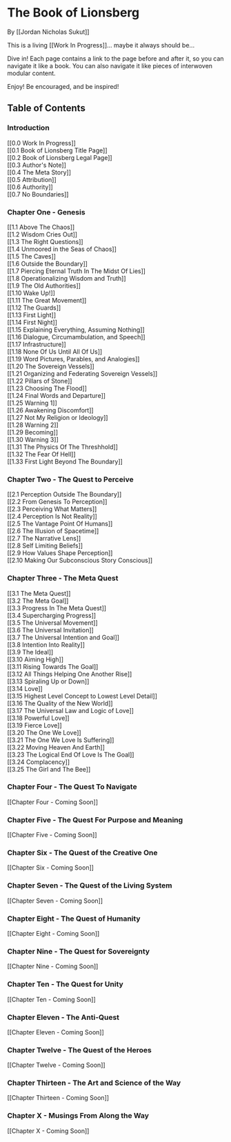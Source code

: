 # The Book of Lionsberg
By [[Jordan Nicholas Sukut]]  

This is a living [[Work In Progress]]... maybe it always should be... 

Dive in! Each page contains a link to the page before and after it, so you can navigate it like a book. You can also navigate it like pieces of interwoven modular content.

Enjoy! Be encouraged, and be inspired! 

## Table of Contents

### Introduction
[[0.0 Work In Progress]]  
[[0.1 Book of Lionsberg Title Page]]  
[[0.2 Book of Lionsberg Legal Page]]  
[[0.3 Author's Note]]  
[[0.4 The Meta Story]]  
[[0.5 Attribution]]  
[[0.6 Authority]]  
[[0.7 No Boundaries]]  

### Chapter One - Genesis

[[1.1 Above The Chaos]]  
[[1.2 Wisdom Cries Out]]  
[[1.3 The Right Questions]]  
[[1.4 Unmoored in the Seas of Chaos]]  
[[1.5 The Caves]]  
[[1.6 Outside the Boundary]]  
[[1.7 Piercing Eternal Truth In The Midst Of Lies]]  
[[1.8 Operationalizing Wisdom and Truth]]  
[[1.9 The Old Authorities]]  
[[1.10 Wake Up!]]  
[[1.11 The Great Movement]]  
[[1.12 The Guards]]  
[[1.13 First Light]]  
[[1.14 First Night]]  
[[1.15 Explaining Everything, Assuming Nothing]]  
[[1.16 Dialogue, Circumambulation, and Speech]]  
[[1.17 Infrastructure]]  
[[1.18 None Of Us Until All Of Us]]  
[[1.19 Word Pictures, Parables, and Analogies]]  
[[1.20 The Sovereign Vessels]]  
[[1.21 Organizing and Federating Sovereign Vessels]]  
[[1.22 Pillars of Stone]]  
[[1.23 Choosing The Flood]]  
[[1.24 Final Words and Departure]]  
[[1.25 Warning 1]]  
[[1.26 Awakening Discomfort]]  
[[1.27 Not My Religion or Ideology]]  
[[1.28 Warning 2]]  
[[1.29 Becoming]]  
[[1.30 Warning 3]]  
[[1.31 The Physics Of The Threshhold]]  
[[1.32 The Fear Of Hell]]  
[[1.33 First Light Beyond The Boundary]]  

### Chapter Two - The Quest to Perceive
[[2.1 Perception Outside The Boundary]]  
[[2.2 From Genesis To Perception]]  
[[2.3 Perceiving What Matters]]  
[[2.4 Perception Is Not Reality]]  
[[2.5 The Vantage Point Of Humans]]  
[[2.6 The Illusion of Spacetime]]  
[[2.7 The Narrative Lens]]  
[[2.8 Self Limiting Beliefs]]  
[[2.9 How Values Shape Perception]]  
[[2.10 Making Our Subconscious Story Conscious]]  

### Chapter Three - The Meta Quest 
[[3.1 The Meta Quest]]  
[[3.2 The Meta Goal]]  
[[3.3 Progress In The Meta Quest]]  
[[3.4 Supercharging Progress]]  
[[3.5 The Universal Movement]]  
[[3.6 The Universal Invitation]]  
[[3.7 The Universal Intention and Goal]]  
[[3.8 Intention Into Reality]]  
[[3.9 The Ideal]]  
[[3.10 Aiming High]]  
[[3.11 Rising Towards The Goal]]  
[[3.12 All Things Helping One Another Rise]]  
[[3.13 Spiraling Up or Down]]  
[[3.14 Love]]  
[[3.15 Highest Level Concept to Lowest Level Detail]]  
[[3.16 The Quality of the New World]]  
[[3.17 The Universal Law and Logic of Love]]  
[[3.18 Powerful Love]]  
[[3.19 Fierce Love]]  
[[3.20 The One We Love]]  
[[3.21 The One We Love Is Suffering]]  
[[3.22 Moving Heaven And Earth]]  
[[3.23 The Logical End Of Love Is The Goal]]  
[[3.24 Complacency]]  
[[3.25 The Girl and The Bee]]  

### Chapter Four - The Quest To Navigate
[[Chapter Four - Coming Soon]]  

### Chapter Five - The Quest For Purpose and Meaning
[[Chapter Five - Coming Soon]]  

### Chapter Six - The Quest of the Creative One
[[Chapter Six - Coming Soon]]  

### Chapter Seven - The Quest of the Living System
[[Chapter Seven - Coming Soon]]  
### Chapter Eight - The Quest of Humanity
[[Chapter Eight - Coming Soon]]  

### Chapter Nine - The Quest for Sovereignty
[[Chapter Nine - Coming Soon]]  

### Chapter Ten - The Quest for Unity
[[Chapter Ten - Coming Soon]]  

### Chapter Eleven - The Anti-Quest
[[Chapter Eleven - Coming Soon]]  

### Chapter Twelve - The Quest of the Heroes
[[Chapter Twelve - Coming Soon]]  

### Chapter Thirteen - The Art and Science of the Way
[[Chapter Thirteen - Coming Soon]]  

### Chapter X - Musings From Along the Way
[[Chapter X - Coming Soon]]  



